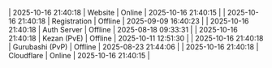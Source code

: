 | 2025-10-16 21:40:18 | Website | Online | 2025-10-16 21:40:15 |
| 2025-10-16 21:40:18 | Registration | Offline | 2025-09-09 16:40:23 |
| 2025-10-16 21:40:18 | Auth Server | Offline | 2025-08-18 09:33:31 |
| 2025-10-16 21:40:18 | Kezan (PvE) | Offline | 2025-10-11 12:51:30 |
| 2025-10-16 21:40:18 | Gurubashi (PvP) | Offline | 2025-08-23 21:44:06 |
| 2025-10-16 21:40:18 | Cloudflare | Online | 2025-10-16 21:40:15 |
